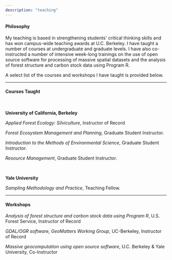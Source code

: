```yaml
---
description: "teaching"
---
```


#### Philosophy

My teaching is based in strengthening students' critical thinking skills and has won campus-wide teaching awards at U.C. Berkeley. I have taught a number of courses at undergraduate and graduate levels. I have also co-instructed a number of intensive week-long trainings on the use of open source software for processing of massive spatial datasets and the analysis of forest structure and carbon stock data using Program R. 

A select list of the courses and workshops I have taught is provided below.

------

#### Courses Taught

<br>

**University of California, Berkeley**

*Applied Forest Ecology: Silviculture*, Instructor of Record

*Forest Ecosystem Management and Planning*, Graduate Student Instructor.

*Introduction to the Methods of Environmental Science*, Graduate Student Instructor.

*Resource Management*, Graduate Student Instructor.

<br>

**Yale University**

*Sampling Methodology and Practice*, Teaching Fellow.

------

#### Workshops

*Analysis of forest structure and carbon stock data using Program R*, U.S. Forest Service, Instructor of Record

*GDAL/OGR software, GeoMatters Working Group*, UC-Berkeley, Instructor of Record

*Massive geocomputation using open source software*, U.C. Berkeley & Yale University, Co-Instructor